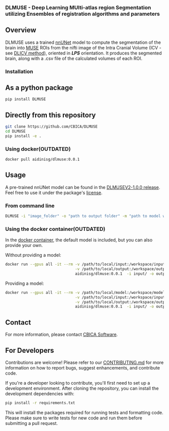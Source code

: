 ### DLMUSE - Deep Learning MUlti-atlas region Segmentation utilizing Ensembles of registration algorithms and parameters

## Overview

DLMUSE uses a trained [nnUNet](https://github.com/MIC-DKFZ/nnUNet/tree/nnunetv1) model to compute the segmentation of the brain into [MUSE](https://www.med.upenn.edu/cbica/sbia/muse.html) ROIs from the nifti image of the Intra Cranial Volume (ICV - see [DLICV method](https://github.com/CBICA/DLICV)), oriented in _**LPS**_ orientation. It produces the segmented brain, along with a .csv file of the calculated volumes of each ROI.

### Installation

## As a python package

```bash
pip install DLMUSE
```

## Directly from this repository

```bash
git clone https://github.com/CBICA/DLMUSE
cd DLMUSE
pip install -e .
```

### Using docker(OUTDATED)

```bash
docker pull aidinisg/dlmuse:0.0.1
```

## Usage

A pre-trained nnUNet model can be found in the [DLMUSEV2-1.0.0 release](https://github.com/CBICA/DLMUSE/releases/tag/v1.0.0). Feel free to use it under the package's [license](LICENSE).

### From command line
```bash
DLMUSE -i "image_folder" -o "path to output folder" -m "path to model weights" -f 0 -tr nnUNetTrainer -c 3d_fullres -p nnUNetPlans -d "id" -device cuda/cpu/mps
```

### Using the docker container(OUTDATED)

In the [docker container](https://hub.docker.com/repository/docker/aidinisg/dlmuse/general), the default model is included, but you can also provide your own.

Without providing a model:

```bash
docker run --gpus all -it --rm -v /path/to/local/input:/workspace/input \
                               -v /path/to/local/output:/workspace/output \
                               aidinisg/dlmuse:0.0.1  -i input/ -o output/
```

Providing a model:

```bash
docker run --gpus all -it --rm -v /path/to/local/model:/workspace/model \
                               -v /path/to/local/input:/workspace/input \
                               -v /path/to/local/output:/workspace/output \
                               aidinisg/dlmuse:0.0.1  -i input/ -o output/  --model model/
```

## Contact

For more information, please contact [CBICA Software](mailto:software@cbica.upenn.edu).

## For Developers

Contributions are welcome! Please refer to our [CONTRIBUTING.md](CONTRIBUTING.md) for more information on how to report bugs, suggest enhancements, and contribute code.

If you're a developer looking to contribute, you'll first need to set up a development environment. After cloning the repository, you can install the development dependencies with:

```bash
pip install -r requirements.txt
```
This will install the packages required for running tests and formatting code. Please make sure to write tests for new code and run them before submitting a pull request.
